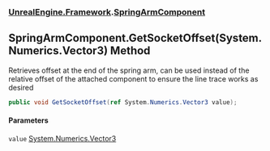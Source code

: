 ### [UnrealEngine.Framework](./UnrealEngine-Framework.md 'UnrealEngine.Framework').[SpringArmComponent](./SpringArmComponent.md 'UnrealEngine.Framework.SpringArmComponent')
## SpringArmComponent.GetSocketOffset(System.Numerics.Vector3) Method
Retrieves offset at the end of the spring arm, can be used instead of the relative offset of the attached component to ensure the line trace works as desired  
```csharp
public void GetSocketOffset(ref System.Numerics.Vector3 value);
```
#### Parameters
<a name='UnrealEngine-Framework-SpringArmComponent-GetSocketOffset(System-Numerics-Vector3)-value'></a>
`value` [System.Numerics.Vector3](https://docs.microsoft.com/en-us/dotnet/api/System.Numerics.Vector3 'System.Numerics.Vector3')  
  
